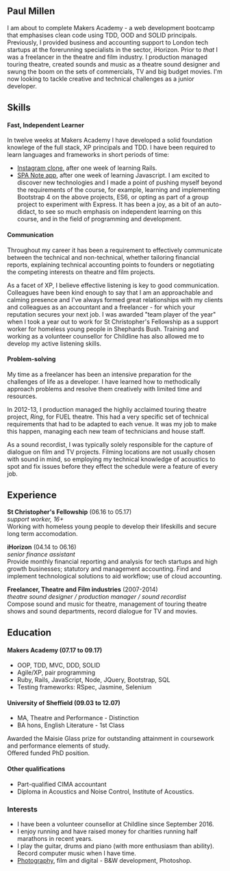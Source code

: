 ## Paul Millen

I am about to complete Makers Academy - a web development bootcamp that emphasises clean code using TDD, OOD and SOLID principals.  Previously, I provided business and accounting support to London tech startups at the forerunning specialists in the sector, iHorizon.  Prior to *that* I was a freelancer in the theatre and film industry.  I production managed touring theatre, created sounds and music as a theatre sound designer and swung the boom on the sets of commercials, TV and big budget movies.  I'm now looking to tackle creative and technical challenges as a junior developer.    

## Skills

#### Fast, Independent Learner

In twelve weeks at Makers Academy I have developed a solid foundation knowlege of the full stack, XP principals and TDD.  I have been required to learn languages and frameworks in short periods of time:
- [Instagram clone](fstop-pm.herokuapp.com), after one week of learning Rails.
- [SPA Note app](http://notes-pm.herokuapp.com/), after one week of learning Javascript.
I am excited to discover new technologies and I made a point of pushing myself beyond the requirements of the course, for example, learning and implementing Bootstrap 4 on the above projects, ES6, or opting as part of a group project to experiment with Express.  It has been a joy, as a bit of an auto-didact, to see so much emphasis on independent learning on this course, and in the field of programming and development.

#### Communication

Throughout my career it has been a requirement to effectively communicate between the technical and non-technical, whether tailoring financial reports, explaining technical accounting points to founders or negotiating the competing interests on theatre and film projects.  

As a facet of XP, I believe effective listening is key to good communication.  Colleagues have been kind enough to say that I am an approachable and calming presence and I've always formed great relationships with my clients and colleagues as an accountant and a freelancer - for which your reputation secures your next job.  I was awarded "team player of the year" when I took a year out to work for St Christopher's Fellowship as a support worker for homeless young people in Shephards Bush. Training and working as a volunteer counsellor for Childline has also allowed me to develop my active listening skills.   

#### Problem-solving

My time as a freelancer has been an intensive preparation for the challenges of life as a developer.  I have learned how to methodically approach problems and resolve them creatively with limited time and resources.

In 2012-13, I production managed the highliy acclaimed touring theatre project, *Ring*, for FUEL theatre.  This had a very specific set of technical requirements that had to be adapted to each venue.  It was my job to make this happen, managing each new team of technicians and house staff.

As a sound recordist, I was typically solely responsible for the capture of dialogue on film and TV projects.  Filming locations are not usually chosen with sound in mind, so employing my technical knowledge of acoustics to spot and fix issues before they effect the schedule were a feature of every job.

## Experience

**St Christopher's Fellowship** (06.16 to 05.17)    
*support worker, 16+*  
Working with homeless young people to develop their lifeskills and secure long term accomodation.

**iHorizon** (04.14 to 06.16)   
*senior finance assistant*  
Provide monthly financial reporting and analysis for tech startups and high growth businesses; statutory and management accounting.  Find and implement technological solutions to aid workflow; use of cloud accounting.

**Freelancer, Theatre and Film industries** (2007-2014)  
*theatre sound designer / production manager / sound recordist*  
Compose sound and music for theatre, management of touring theatre shows and sound departments, record dialogue for TV and movies.

## Education

#### Makers Academy (07.17 to 09.17)

- OOP, TDD, MVC, DDD, SOLID
- Agile/XP, pair programming
- Ruby, Rails, JavaScript, Node, JQuery, Bootstrap, SQL
- Testing frameworks: RSpec, Jasmine, Selenium

#### University of Sheffield (09.03 to 12.07)

- MA, Theatre and Performance -
Distinction  
- BA hons, English Literature -  1st Class

Awarded the Maisie Glass prize for outstanding attainment in coursework and performance elements of study.  
Offered funded PhD position.

#### Other qualifications

- Part-qualified CIMA accountant
- Diploma in Acoustics and Noise Control, Institute of Acoustics.

### Interests

- I have been a volunteer counsellor at Childline since September 2016.
- I enjoy running and have raised money for charities running half marathons in recent years.
- I play the guitar, drums and piano (with more enthusiasm than ability).  Record computer music when I have time.
- [Photography](https://www.flickr.com/photos/nmtm), film and digital - B&W development, Photoshop.
